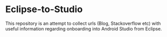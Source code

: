 # Eclipse-to-Studio
This repository is an attempt to collect urls (Blog, Stackoverflow etc) with useful information regarding onboarding into Android Studio from Eclipse.
